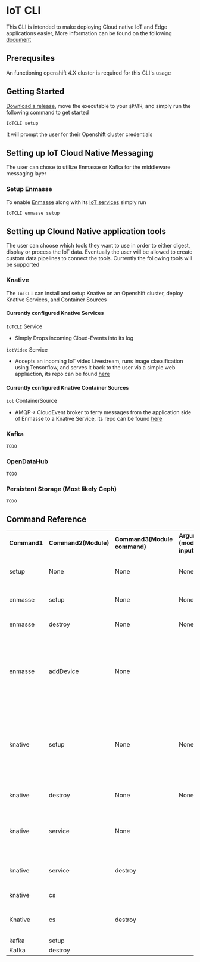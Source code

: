 # IoT CLI 

This CLI is intended to make deploying Cloud native IoT and Edge applications easier, More information can be found on the following [document](https://docs.google.com/document/d/1lS5YWPVCF4OhbVfB3reJDtxAojpp69W_ZBk5gwAvd6M/edit?usp=sharing)

## Prerequsites 

An functioning openshift 4.X cluster is required for this CLI's usage 

## Getting Started 

[Download a release](https://github.com/redhat-iot/iot-dev/releases), move the executable to your `$PATH`, and simply run the following command to get started  

```
IoTCLI setup
```
It will prompt the user for their Openshift cluster credentials

## Setting up IoT Cloud Native Messaging 

The user can chose to utilize Enmasse or Kafka for the middleware messaging layer


### Setup Enmasse 

To enable [Enmasse](enmasse.io) along with its [IoT services](https://enmasse.io/documentation/0.30.2/openshift/#'iot-guide-messaging-iot) simply run 

```
IoTCLI enmasse setup 
```

## Setting up Clound Native application tools

The user can choose which tools they want to use in order to either digest, display or process the IoT data. Eventually the user will be allowed to create custom data pipelines to connect the tools. Currently the following tools will be supported 

### Knative 

The `IoTCLI` can install and setup Knative on an Openshift cluster, deploy Knative Services, and Container Sources 

#### Currently configured Knative Services 
   
`IoTCLI` Service

- Simply Drops incoming Cloud-Events into its log 

`iotVideo` Service 

- Accepts an incoming IoT video Livestream, runs image classification using Tensorflow, and serves it back to the user via a simple web appliaction, its repo can be found [here](https://github.com/astoycos/iotKnativeSource) 

#### Currently configured Knative Container Sources 
    
 `iot` ContainerSource
    
- AMQP-> CloudEvent broker to ferry messages from the application side of Enmasse to a Knative Service, its repo can be found [here](https://github.com/astoycos/iotContainerSource)

### Kafka
    TODO 

### OpenDataHub 
    TODO


### Persistent Storage (Most likely Ceph)
    TODO 
    
## Command Reference 

|          |                  |                          |                                   |                     |                                                                                                                                              |
|----------|------------------|--------------------------|-----------------------------------|---------------------|----------------------------------------------------------------------------------------------------------------------------------------------|
| **Command1** | **Command2(Module)** | **Command3(Module command)** | **Argument (module input)**           | **Flags**               | **Function**                                                                                                                                     |
| setup    | None             | None                     | None                              | None                | Download required files and binaries for all available tools                                                                                 |
| enmasse  | setup            | None                     | None                              | None                | Setup Enmasse Setup IoT services                                                                                                             |
| enmasse  | destroy          | None                     | None                              | None                | Remove Enmasse from openshift cluster                                                                                                        |
| enmasse  | addDevice        | None                     | <Messaging Tenant> <DeviceID>     | None                | Add a Device with specified ID to the Enmasse device registry for a specified messaging TenantSetup default Credentials                      |
| knative  | setup            | None                     | None                              | --status=true/false | Setup Knative serverless on openshift clusterConfigures Knative-Eventing and Knative-ServingSet --status=true to check on Knative deployment |
| knative  | destroy          | None                     | None                              | None                | Remove Knative deployment from openshift cluster                                                                                             |
| knative  | service          | None                     | <Knative service to be deployed>  | --status=true/false | Deploy a knative service Set --status=true to check on Knative service deployment                                                            |
| knative  | service          | destroy                  | <Knative service to be destroyed> | None                | Remove a specified Knative service from the cluster                                                                                          |
| knative  | cs               |                          | <containersource to be deployed>  | None                | Deploy a Knative ContainerSource                                                                                                             |
| Knative  | cs               | destroy                  | <containersource to be destroyed> | None                | Remove a specified containersource from the cluster                                                                                          |
| kafka    | setup            |                          |                                   |                     |                                                                                                                                              |
| Kafka    | destroy          |                          |                                   |                     |                                                                                                                                              |
